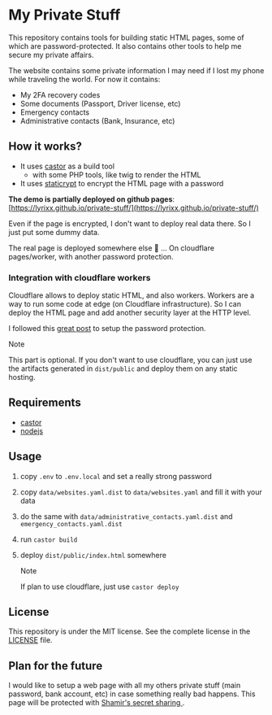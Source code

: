 # My Private Stuff

This repository contains tools for building static HTML pages, some of which are
password-protected. It also contains other tools to help me secure my private
affairs.

The website contains some private information I may need if I lost my phone
while traveling the world. For now it contains:

* My 2FA recovery codes
* Some documents (Passport, Driver license, etc)
* Emergency contacts
* Administrative contacts (Bank, Insurance, etc)

## How it works?

* It uses [castor](https://castor.jolicode.com/) as a build tool
  * with some PHP tools, like twig to render the HTML
* It uses [staticrypt](https://github.com/robinmoisson/staticrypt) to encrypt the
  HTML page with a password

**The demo is partially deployed on github pages**:
[https://lyrixx.github.io/private-stuff/](https://lyrixx.github.io/private-stuff/)

Even if the page is encrypted, I don't want to deploy real data there. So I just
put some dummy data.

The real page is deployed somewhere else 👀 ... On cloudflare pages/worker, with
another password protection.

### Integration with cloudflare workers

Cloudflare allows to deploy static HTML, and also workers. Workers are a way to
run some code at edge (on Cloudflare infrastructure). So I can deploy the HTML
page and add another security layer at the HTTP level.

I followed this [great
post](https://dev.to/charca/password-protection-for-cloudflare-pages-8ma)  to
setup the password protection.

>[!NOTE]
> This part is optional. If you don't want to use cloudflare, you can just use
> the artifacts generated in `dist/public` and deploy them on any static
> hosting.

## Requirements

* [castor](https://castor.jolicode.com/)
* [nodejs](https://nodejs.org/)

## Usage

1. copy `.env` to `.env.local` and set a really strong password
1. copy `data/websites.yaml.dist` to `data/websites.yaml` and fill it with your
   data
1. do the same with `data/administrative_contacts.yaml.dist` and
   `emergency_contacts.yaml.dist`
1. run `castor build`
1. deploy `dist/public/index.html` somewhere

    >[!NOTE]
    > If plan to use cloudflare, just use `castor deploy`

## License

This repository is under the MIT license. See the complete license in the
[LICENSE](LICENSE) file.

## Plan for the future

I would like to setup a web page with all my others private stuff (main
password, bank account, etc) in case something really bad happens. This page
will be protected with [Shamir's secret sharing
](https://en.wikipedia.org/wiki/Shamir%27s_secret_sharing).
